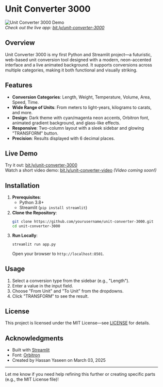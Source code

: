 # Unit Converter 3000

![Unit Converter 3000 Demo](https://via.placeholder.com/800x400.png?text=Unit+Converter+3000+Demo)  
*Check out the live app: [bit.ly/unit-converter-3000](https://unitconvertorr.streamlit.app/)*

## Overview
Unit Converter 3000 is my first Python and Streamlit project—a futuristic, web-based unit conversion tool designed with a modern, neon-accented interface and a live animated background. It supports conversions across multiple categories, making it both functional and visually striking.

## Features
- **Conversion Categories**: Length, Weight, Temperature, Volume, Area, Speed, Time.
- **Wide Range of Units**: From meters to light-years, kilograms to carats, and more.
- **Design**: Dark theme with cyan/magenta neon accents, Orbitron font, animated gradient background, and glass-like effects.
- **Responsive**: Two-column layout with a sleek sidebar and glowing "TRANSFORM" button.
- **Precision**: Results displayed with 6 decimal places.

## Live Demo
Try it out: [bit.ly/unit-converter-3000](https://unitconvertorr.streamlit.app/)  
Watch a short video demo: [bit.ly/unit-converter-video](#) *(Video coming soon!)*

## Installation
1. **Prerequisites**:
   - Python 3.8+
   - Streamlit (`pip install streamlit`)
2. **Clone the Repository**:
   ```bash
   git clone https://github.com/yourusername/unit-converter-3000.git
   cd unit-converter-3000
   ```
3. **Run Locally**:
   ```bash
   streamlit run app.py
   ```
   Open your browser to `http://localhost:8501`.

## Usage
1. Select a conversion type from the sidebar (e.g., "Length").
2. Enter a value in the input field.
3. Choose "From Unit" and "To Unit" from the dropdowns.
4. Click "TRANSFORM" to see the result.

## License
This project is licensed under the MIT License—see [LICENSE](LICENSE) for details.

## Acknowledgments
- Built with [Streamlit](https://streamlit.io/)
- Font: [Orbitron](https://fonts.google.com/specimen/Orbitron)
- Created by Hassan Yaseen on March 03, 2025

---
Let me know if you need help refining this further or creating specific parts (e.g., the MIT License file)!
